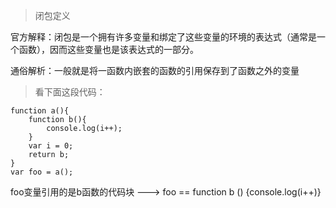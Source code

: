 > 闭包定义

​	官方解释：闭包是一个拥有许多变量和绑定了这些变量的环境的表达式（通常是一个函数），因而这些变量也是该表达式的一部分。

​	通俗解析：一般就是将一函数内嵌套的函数的引用保存到了函数之外的变量

> 看下面这段代码：

```tiki wiki
function a(){
	function b(){
		console.log(i++);
	}	
 	var i = 0;
	return b;
}
var foo = a();
```

 foo变量引用的是b函数的代码块 ---> foo == function b () {console.log(i++)}